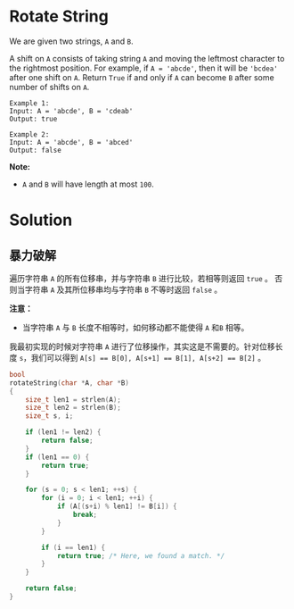 # Rotate String

We are given two strings, `A` and `B`.

A shift on `A` consists of taking string `A` and moving the leftmost character
to the rightmost position. For example, if `A = 'abcde'`, then it will be
`'bcdea'` after one shift on `A`. Return `True` if and only if `A` can become
`B` after some number of shifts on `A`.

```
Example 1:
Input: A = 'abcde', B = 'cdeab'
Output: true

Example 2:
Input: A = 'abcde', B = 'abced'
Output: false
```

**Note:**

* `A` and `B` will have length at most `100`.

# Solution

## 暴力破解

遍历字符串 `A` 的所有位移串，并与字符串 `B` 进行比较，若相等则返回 `true` 。
否则当字符串 `A` 及其所位移串均与字符串 `B` 不等时返回 `false` 。

**注意：**

* 当字符串 `A` 与 `B` 长度不相等时，如何移动都不能使得 `A` 和`B` 相等。

我最初实现的时候对字符串 `A` 进行了位移操作，其实这是不需要的。针对位移长度
`s`，我们可以得到 `A[s] == B[0], A[s+1] == B[1], A[s+2] == B[2]` 。

``` C
bool
rotateString(char *A, char *B)
{
    size_t len1 = strlen(A);
    size_t len2 = strlen(B);
    size_t s, i;

    if (len1 != len2) {
        return false;
    }
    if (len1 == 0) {
        return true;
    }

    for (s = 0; s < len1; ++s) {
        for (i = 0; i < len1; ++i) {
            if (A[(s+i) % len1] != B[i]) {
                break;
            }
        }

        if (i == len1) {
            return true; /* Here, we found a match. */
        }
    }

    return false;
}
```
